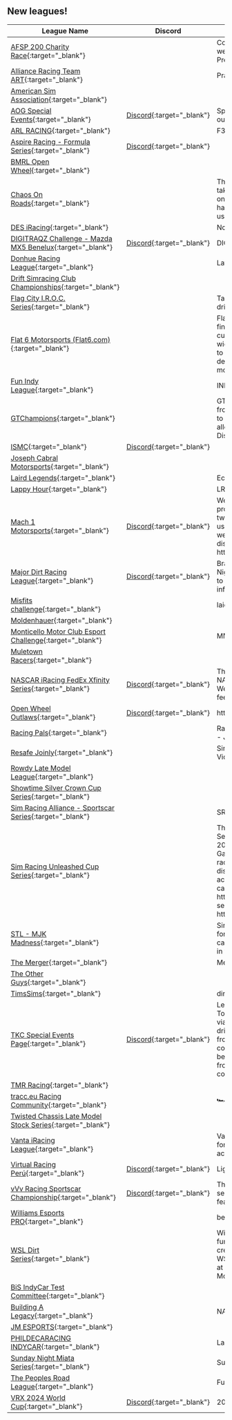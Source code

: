 ## New leagues!

| League Name | Discord | About |
|--------------------------------------------------------------------------------------------------------------------------------------|-------------------------------------------------------------------|-------------------------------------------------------------------------------------------------------------------------------------------------------------------------------------------------------------------------------------------------------------------------------------------------------------------------------------------------------------------------------------------------------------------------------------------------------------------------------------------------------------------------------------------------------------------------------------------------------------------------|
|[AFSP 200 Charity Race](https://members.iracing.com/membersite/member/LeagueView.do?league=10594){:target="_blank"} | |Come out and race with us on January 27th at Michigan as we raise funds for the American Foundation for Su\*\*\*de Prevention\. |
|[Alliance Racing Team ART](https://members.iracing.com/membersite/member/LeagueView.do?league=10612){:target="_blank"} | |Practice sessions for 24Hr races |
|[American Sim Association](https://members.iracing.com/membersite/member/LeagueView.do?league=10609){:target="_blank"} | | |
|[AOG Special Events](https://members.iracing.com/membersite/member/LeagueView.do?league=10577){:target="_blank"} |[Discord](https://discord.gg/XsGRKh4){:target="_blank"} |Special Events hosted by Aussie Online Gaming \(AOG\) outside our regular league seasons |
|[ARL RACING](https://members.iracing.com/membersite/member/LeagueView.do?league=10614){:target="_blank"} | |F3 |
|[Aspire Racing \- Formula Series](https://members.iracing.com/membersite/member/LeagueView.do?league=10615){:target="_blank"} |[Discord](https://discord.gg/7zXf4ACprMbsiteHere){:target="_blank"} | |
|[BMRL Open Wheel](https://members.iracing.com/membersite/member/LeagueView.do?league=10584){:target="_blank"} | | |
|[Chaos On Roads](https://members.iracing.com/membersite/member/LeagueView.do?league=10576){:target="_blank"} | |The official and formal League for Chaos On Roads\.  Here we take a bunch of cars that normally wouldn't \(or shouldn't\) be on a road course or on a track together and see what happens\. The results are often surprising and tons of fun is usually had in getting to the checkered flag alive\. |
|[DES iRacing](https://members.iracing.com/membersite/member/LeagueView.do?league=10599){:target="_blank"} | |No Drama Series |
|[DIGITRAQZ Challenge \- Mazda MX5 Benelux](https://members.iracing.com/membersite/member/LeagueView.do?league=10593){:target="_blank"} |[Discord](https://discord.com/invite/spdJY7Dpys){:target="_blank"} |DIGITRAQZ Challenge \- Mazda MX5 Benelux |
|[Donhue Racing League](https://members.iracing.com/membersite/member/LeagueView.do?league=10587){:target="_blank"} | |Late Model Stock league |
|[Drift Simracing Club Championships](https://members.iracing.com/membersite/member/LeagueView.do?league=10596){:target="_blank"} | | |
|[Flag City I\.R\.O\.C\. Series](https://members.iracing.com/membersite/member/LeagueView.do?league=10600){:target="_blank"} | |Take 8 tracks, 14 exactly tuned cars and invite the best drivers to race them\. |
|[Flat 6 Motorsports \(Flat6\.com\)](https://members.iracing.com/membersite/member/LeagueView.do?league=10624){:target="_blank"} | |Flat 6 Motorsports was established to help Porsche owners find and access aftermarket parts effectively by offering a customer\-focused experience\. Our vision is to create the widest assortment of high\-quality aftermarket parts available to late model Porsche owners complemented with our in\-depth product expertise and experience\. We have owned, modified, and tracked various Porsche's since 2008 |
|[Fun Indy League](https://members.iracing.com/membersite/member/LeagueView.do?league=10605){:target="_blank"} | |INDYCAR |
|[GTChampions](https://members.iracing.com/membersite/member/LeagueView.do?league=10585){:target="_blank"} | |GT Champions provides tournaments for sim racing drivers, from teams across the globe, of all skill levels\. Our mission is to provide events that challenge even the best of drivers, and allow teams to show off their talent on the track\.   Visit our Discord at http://DiscordIR\.gtchampions\.com |
|[ISMC](https://members.iracing.com/membersite/member/LeagueView.do?league=10590){:target="_blank"} |[Discord](https://discord.gg/ismc){:target="_blank"} | |
|[Joseph Cabral Motorsports](https://members.iracing.com/membersite/member/LeagueView.do?league=10603){:target="_blank"} | | |
|[Laird Legends](https://members.iracing.com/membersite/member/LeagueView.do?league=10611){:target="_blank"} | |Echo Bay Ontario's Finest Alchys |
|[Lappy Hour](https://members.iracing.com/membersite/member/LeagueView.do?league=10608){:target="_blank"} | |LRR |
|[Mach 1 Motorsports](https://members.iracing.com/membersite/member/LeagueView.do?league=10572){:target="_blank"} |[Discord](https://discord.gg/RqtABnE3){:target="_blank"} |Welcome to Mach 1 Motorsports, we are currently offering a professionally ran and organize fixed late model league with twelve week seasons\. We look forward to see you racing with us\. In addition we are looking to add more classes in oval as well as road to our league\. To apply to race with us join our discord get in contact with us thanks\. https://discord\.gg/j9NMpYCT |
|[Major Dirt Racing League](https://members.iracing.com/membersite/member/LeagueView.do?league=10606){:target="_blank"} |[Discord](https://discord.gg/wXrmhZF3){:target="_blank"} |Brand New League\. Running Pro Late Models on Saturday Nights\. 6:30ET Practice Opens up\. Qualifying is at 7ET\. $100 to win with only a $15 entry fee\. Join discord for more information with the Schedule\. |
|[Misfits challenge](https://members.iracing.com/membersite/member/LeagueView.do?league=10618){:target="_blank"} | |laid back racing |
|[Moldenhauer](https://members.iracing.com/membersite/member/LeagueView.do?league=10582){:target="_blank"} | | |
|[Monticello Motor Club Esport Challenge](https://members.iracing.com/membersite/member/LeagueView.do?league=10574){:target="_blank"} | |MMC's First Annual Esport Sim Challenge |
|[Muletown Racers](https://members.iracing.com/membersite/member/LeagueView.do?league=10620){:target="_blank"} | | |
|[NASCAR iRacing FedEx Xfinity Series](https://members.iracing.com/membersite/member/LeagueView.do?league=10597){:target="_blank"} |[Discord](https://discord.gg/zZASFt93jA){:target="_blank"} |The NASCAR iRacing FedEx Xfinity Series is the 2nd tier to the NASCAR iRacing FedEx Cup Series Running mainly on Wednesday Nights\. We are always recruiting new drivers so feel free to join our Discord Server\! |
|[Open Wheel Outlaws](https://members.iracing.com/membersite/member/LeagueView.do?league=10610){:target="_blank"} |[Discord](https://discord.gg/9sjXqZyEne){:target="_blank"} |https://discord\.gg/9sjXqZyEne |
|[Racing Pals](https://members.iracing.com/membersite/member/LeagueView.do?league=10591){:target="_blank"} | |Racing Pals presents "Pacing Pals" \- NASCAR Trucks League \- Join via the link\!\! |
|[Resafe Joinly](https://members.iracing.com/membersite/member/LeagueView.do?league=10601){:target="_blank"} | |Sim Racing Brought to You by Questionable Human Rights Violators |
|[Rowdy Late Model League](https://members.iracing.com/membersite/member/LeagueView.do?league=10619){:target="_blank"} | | |
|[Showtime Silver Crown Cup Series](https://members.iracing.com/membersite/member/LeagueView.do?league=10626){:target="_blank"} | | |
|[Sim Racing Alliance \- Sportscar Series](https://members.iracing.com/membersite/member/LeagueView.do?league=10580){:target="_blank"} | |SRA Presents an IMSA\-inspired Series |
|[Sim Racing Unleashed Cup Series](https://members.iracing.com/membersite/member/LeagueView.do?league=10592){:target="_blank"} | |This is SRU's top tier series\. We race the Next Gen Cars\.   Season 15 starts Feb 25 2024  Our 33 race season averages 200 miles with limited cautions\.  We race on Sunday nights\. Gates open at 7pm est and race starts at 8pm est\.  All of our races are broadcasted\.  Class B license or above required\.   Our discord channel info will be sent to you once you are accepted through Iracings messages\.   Our full race season can be seen here: https://www\.simracerhub\.com/scoring/season\_schedule\.php?season\_id\=21265&reset\_season\=y   Visit our website at https://www\.simracing\-unleashed\.com/ |
|[STL \- MJK Madness](https://members.iracing.com/membersite/member/LeagueView.do?league=10623){:target="_blank"} | |Simracing Team Lowlands is a multinational team that joined forces with MJK for a stunning league\. 4 races with 4 different cars on 4 different tracks\. Nothing to do on wednesday, jump in your race sim and join us \! |
|[The Merger](https://members.iracing.com/membersite/member/LeagueView.do?league=10616){:target="_blank"} | |Merger Racing League |
|[The Other Guys](https://members.iracing.com/membersite/member/LeagueView.do?league=10617){:target="_blank"} | | |
|[TimsSims](https://members.iracing.com/membersite/member/LeagueView.do?league=10595){:target="_blank"} | |dirt oval league\. |
|[TKC Special Events Page](https://members.iracing.com/membersite/member/LeagueView.do?league=10586){:target="_blank"} |[Discord](https://discord.gg/A664RVtyfU){:target="_blank"} |League created by the Touring Kart Championship\. The Touring Kart Championship is aimed at being an affordable, viable, and competitive stepping stone program for racing drivers and enthusiasts of all ages\. We have races all the way from New Hampshire down to Florida featuring the east coast's best drivers\. This eSports championship is meant to be a mix of our community of racing drivers as well as talent from all over the iRacing, motorsports, and eSports community\. |
|[TMR Racing](https://members.iracing.com/membersite/member/LeagueView.do?league=10604){:target="_blank"} | | |
|[tracc\.eu Racing Community](https://members.iracing.com/membersite/member/LeagueView.do?league=10622){:target="_blank"} | |🏎️ Your based community for racing\! 🏁 |
|[Twisted Chassis Late Model Stock Series](https://members.iracing.com/membersite/member/LeagueView.do?league=10613){:target="_blank"} | | |
|[Vanta iRacing League](https://members.iracing.com/membersite/member/LeagueView.do?league=10573){:target="_blank"} | |Vanta iRacing League for High Schools\. This is a free league for schools to compete against other schools in races to accumulate points\. |
|[Virtual Racing Perú](https://members.iracing.com/membersite/member/LeagueView.do?league=10575){:target="_blank"} |[Discord](https://discord.gg/bEhRCrXv){:target="_blank"} |Liga oficial del equipo Virtual Racing Perú |
|[vVv Racing Sportscar Championship](https://members.iracing.com/membersite/member/LeagueView.do?league=10602){:target="_blank"} |[Discord](https://discord.gg/SfXZRdezpD){:target="_blank"} |The VRSC is a currently running an HPD and GT3 class season with races ranging in length from 1\-2 hours\. It features a 12 race season with a race every third week\. |
|[Williams Esports PRO](https://members.iracing.com/membersite/member/LeagueView.do?league=10598){:target="_blank"} | |best team ever |
|[WSL Dirt Series](https://members.iracing.com/membersite/member/LeagueView.do?league=10607){:target="_blank"} | |Windber Speedway League members are invited to join this fun offshoot of our ultra competitive WSL Truck Series and create some Thursday Night Thunder as we get dirty with the WSL Dirt Series\. Three sessions every Thursday night racing at one track using Legend Cars, UMP Modifieds, and Late Model Pro Cars\. |
|[BiS IndyCar Test Committee](https://members.iracing.com/membersite/member/LeagueView.do?league=10578){:target="_blank"} | | |
|[Building A Legacy](https://members.iracing.com/membersite/member/LeagueView.do?league=10583){:target="_blank"} | |NASCAR Career Mode Series |
|[JM ESPORTS](https://members.iracing.com/membersite/member/LeagueView.do?league=10589){:target="_blank"} | | |
|[PHILDECARACING INDYCAR](https://members.iracing.com/membersite/member/LeagueView.do?league=10621){:target="_blank"} | |La league pour les courses et les championnats Indycar |
|[Sunday Night Miata Series](https://members.iracing.com/membersite/member/LeagueView.do?league=10581){:target="_blank"} | |Sunday Nights at 9 PM  Small Cars Big Members |
|[The Peoples Road League](https://members.iracing.com/membersite/member/LeagueView.do?league=10625){:target="_blank"} | |Fun road series |
|[VRX 2024 World Cup](https://members.iracing.com/membersite/member/LeagueView.do?league=10571){:target="_blank"} |[Discord](https://discord.gg/vrxworld){:target="_blank"} |2024 Word Cup Tournament GEN 6 |

